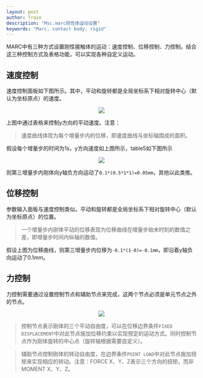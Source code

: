 ```yaml
---
layout: post
author: Train
description: "Msc.marc刚性体运动设置"
keywords: "Marc, contact body, rigid"
---
```


MARC中有三种方式设置刚性接触体的运动：速度控制、位移控制、力控制。结合这三种控制方式及表格功能，可以实现各种自定义运动。

## 速度控制

速度控制面板如下图所示。其中，平动和旋转都是全局坐标系下相对旋转中心（默认为坐标原点）的速度。

<div align='center'>
<img src="{{ "/images/2012-10-21-01.jpg" | prepend: site.baseurl }}">
</div>

上图中通过表格来控制y方向的平动速度。注意：

> 速度曲线体现为每个增量步内的位移，即速度曲线与坐标轴围成的面积。

假设每个增量步的时间为1s，y方向速度如上图所示，table5如下图所示

<div align='center'>
<img src="{{ "/images/2012-10-21-02.jpg" | prepend: site.baseurl }}">
</div>

则第三增量步内刚体向y轴负方向运动了`0.1*(0.5*1*1)=0.05mm`，其他以此类推。

## 位移控制

参数输入面板与速度控制类似。平动和旋转都是全局坐标系下相对旋转中心（默认为坐标原点）的位置。

> 一个增量步内刚体平动的位移表现为位移曲线在增量步始末时刻的数值之差，即增量步时间内纵轴的数值。

假设上图为位移曲线，则第三增量步内位移为`-0.1*(1-0)=-0.1mm`，即沿着y轴负向运动了0.1mm。

## 力控制

力控制需要通过设置控制节点和辅助节点来完成，这两个节点必须是单元节点之外的节点。

<div align='center'>
<img src="{{ "/images/2012-10-21-03.jpg" | prepend: site.baseurl }}">
</div>

> 控制节点表示刚体的三个平动自由度，可以在位移边界条件`FIXED DISPLACEMENT`中对此节点施加位移约束以实现预定的运动方式。同时控制节点作为刚体旋转的中心点（旋转轴根据需要自定义）。

> 辅助节点控制刚体的转动自由度，在边界条件`POINT LOAD`中对此节点施加扭矩来实现相应的转动。注意：FORCE X、Y、Z表示三个方向的扭矩，而非MOMENT X、Y、Z。